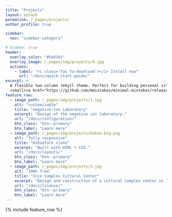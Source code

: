 ```yaml
---
title: "Projects"
layout: splash
permalink: /_pages/projects/
author_profile: true

sidebar:
  nav: "sidebar-category"

# hidden: true
header:
  overlay_color: "#5e616c"
  overlay_image: /_pages/img/projects/4.jpg
  actions:
    - label: "<i class='fas fa-download'></i> Install now"
      url: "/docs/quick-start-guide/"
excerpt: >
  A flexible two-column Jekyll theme. Perfect for building personal sites, blogs, and portfolios.<br />
  <small><a href="https://github.com/mmistakes/minimal-mistakes/releases/tag/4.24.0">Latest release v4.24.0</a></small>
feature_row:
  - image_path: /_pages/img/projects/1.jpg
    alt: "customizable"
    title: "negative-ion Laboratory"
    excerpt: "Design of the negative ion laboratory."
    url: "/docs/configuration/"
    btn_class: "btn--primary"
    btn_label: "Learn more"
  - image_path: /_pages/img/projects/kokoa-big.png
    alt: "fully responsive"
    title: "KokoaTalk clone"
    excerpt: "Built with HTML + CSS."
    url: "/docs/layouts/"
    btn_class: "btn--primary"
    btn_label: "Learn more"
  - image_path: /_pages/img/projects/3.jpg
    alt: "100% free"
    title: "Inje Complex Cultural Center"
    excerpt: "Design and construction of a cultural complex center in Inje, Seoul, Korea."
    url: "/docs/license/"
    btn_class: "btn--primary"
    btn_label: "Learn more"  
---
```


{% include feature_row %}
